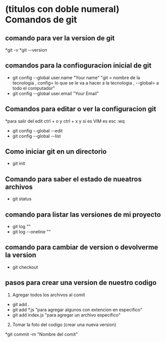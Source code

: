 # (titulos con doble numeral) Comandos de git

## comando para ver la version de git 
*git -v
*git --version


## comandos para la confioguracion inicial de git 

* git config --global user.name "Your name" 
 "git = nombre de la tecnologia , config= lo que se le va a hacer a la tecnologia , --global= a todo el computador"
* git config --global user.email "Your Email"

## Comandos para editar o ver la configuracion git

*para salir del edit ctrl + o y ctrl + x y si es VIM es esc :wq

* git config --global --edit
* git config --global --list

## Como iniciar git en un directorio

* git init

## Comando para saber el estado de nueatros archivos
* git status

## comando para listar las versiones de mi proyecto
* git log ""
* git log --oneline ""

## comando para cambiar de version o devolverme la version
* git checkout <id del commit o nombre de la rama>

## pasos para crear una version de nuestro codigo 

1. Agregar todos los archivos al comit 
* git add .
* git add *.js "para agregar algunos con extencion en especifico"
* git add index.js "para agregar un archivo especifico"

2. Tomar la foto del codigo (crear una nueva version)

*git commit -m "Nombre del comit"




